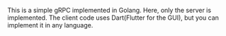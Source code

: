 This is a simple gRPC implemented in Golang. Here, only the server is implemented. The client code uses Dart(Flutter for the GUI), but you can implement it in any language.
